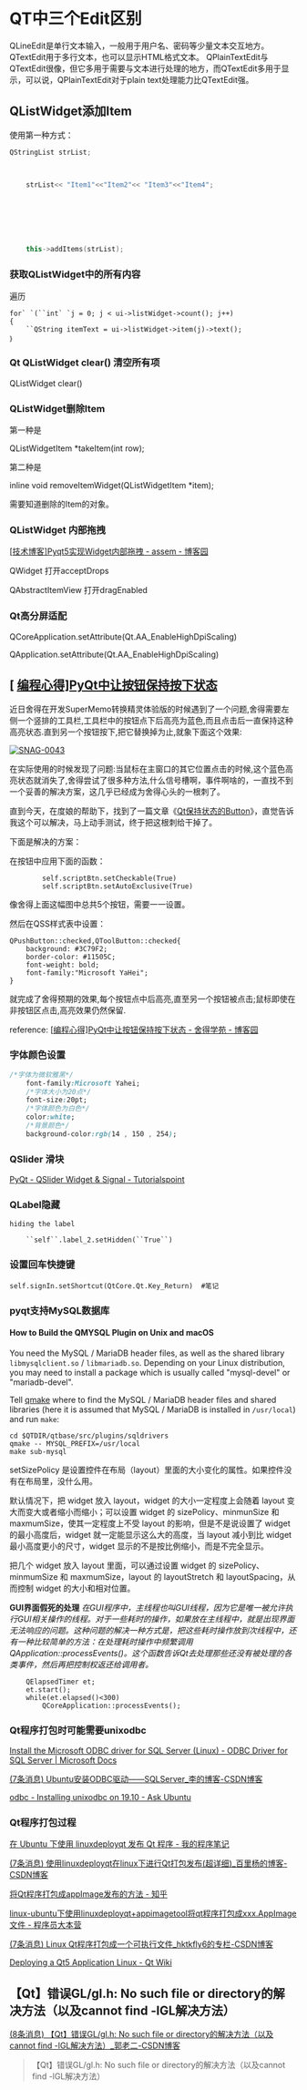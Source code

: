 # QT中三个Edit区别



QLineEdit是单行文本输入，一般用于用户名、密码等少量文本交互地方。
QTextEdit用于多行文本，也可以显示HTML格式文本。
QPlainTextEdit与QTextEdit很像，但它多用于需要与文本进行处理的地方，而QTextEdit多用于显示，可以说，QPlainTextEdit对于plain text处理能力比QTextEdit强。


## QListWidget添加Item

使用第一种方式：

```cpp
QStringList strList;



	strList<< "Item1"<<"Item2"<< "Item3"<<"Item4";



 



	this->addItems(strList);
```





### 获取QListWidget中的所有内容 

遍历

```
for` `(``int` `j = 0; j < ui->listWidget->count(); j++)
{
    ``QString itemText = ui->listWidget->item(j)->text();
｝
```

### Qt QListWidget clear() 清空所有项

QListWidget clear()



### QListWidget删除Item

第一种是

QListWidgetItem *takeItem(int row);

第二种是

inline void removeItemWidget(QListWidgetItem *item);

需要知道删除的Item的对象。 



### QListWidget 内部拖拽

[[技术博客\]Pyqt5实现Widget内部拖拽 - assem - 博客园](https://www.cnblogs.com/dszw/p/10919956.html)

QWidget 打开acceptDrops

QAbstractItemView 打开dragEnabled





### Qt高分屏适配

QCoreApplication.setAttribute(Qt.AA_EnableHighDpiScaling)

QApplication.setAttribute(Qt.AA_EnableHighDpiScaling)





##  [     [编程心得\]PyQt中让按钮保持按下状态         ](https://www.cnblogs.com/emagic/archive/2012/05/15/2500984.html)         







近日舍得在开发SuperMemo转换精灵体验版的时候遇到了一个问题,舍得需要左侧一个竖排的工具栏,工具栏中的按钮点下后高亮为蓝色,而且点击后一直保持这种高亮状态.直到另一个按钮按下,把它替换掉为止,就象下面这个效果:

[![SNAG-0043](https://images.cnblogs.com/cnblogs_com/emagic/201205/201205150959032856.png)](http://images.cnblogs.com/cnblogs_com/emagic/201205/201205150959034874.png)

在实际使用的时候发现了问题:当鼠标在主窗口的其它位置点击的时候,这个蓝色高亮状态就消失了,舍得尝试了很多种方法,什么信号槽啊，事件啊啥的，一直找不到一个妥善的解决方案，这几乎已经成为舍得心头的一根刺了。

直到今天，在度娘的帮助下，找到了一篇文章《[Qt保持状态的Button](http://hi.baidu.com/cmdmac_scut_edu_cn/blog/item/e46d6fee91c8cff6b3fb95ca.html)》，直觉告诉我这个可以解决，马上动手测试，终于把这根刺给干掉了。

下面是解决的方案：

在按钮中应用下面的函数：

```
        self.scriptBtn.setCheckable(True)
        self.scriptBtn.setAutoExclusive(True)
```

像舍得上面这幅图中总共5个按钮，需要一一设置。

然后在QSS样式表中设置：

```
QPushButton::checked,QToolButton::checked{
    background: #3C79F2;
    border-color: #11505C;
    font-weight: bold;
    font-family:"Microsoft YaHei";
}
```

就完成了舍得预期的效果,每个按钮点中后高亮,直至另一个按钮被点击;鼠标即使在非按钮区点击,高亮效果仍然保留.  

reference: [[编程心得\]PyQt中让按钮保持按下状态 - 舍得学苑 - 博客园](https://www.cnblogs.com/emagic/archive/2012/05/15/2500984.html)



### 字体颜色设置



```css
/*字体为微软雅黑*/
    font-family:Microsoft Yahei;
    /*字体大小为20点*/
    font-size:20pt;
    /*字体颜色为白色*/    
    color:white;
    /*背景颜色*/  
    background-color:rgb(14 , 150 , 254);
```



### QSlider 滑块

[PyQt - QSlider Widget & Signal - Tutorialspoint](https://www.tutorialspoint.com/pyqt/pyqt_qslider_widget_signal.htm)





### QLabel隐藏

`hiding the label`

```
    ``self``.label_2.setHidden(``True``)
```



### 设置回车快捷键

```
self.signIn.setShortcut(QtCore.Qt.Key_Return)  #笔记
```





### pyqt支持MySQL数据库

#### How to Build the QMYSQL Plugin on Unix and macOS

You need the MySQL / MariaDB header files, as well as the shared library `libmysqlclient.so` / `libmariadb.so`. Depending on your Linux distribution, you may need to install a package which is usually called "mysql-devel" or "mariadb-devel".

Tell [qmake](https://doc.qt.io/qt-5/qmake-manual.html) where to find the MySQL / MariaDB header files and shared libraries (here it is assumed that MySQL / MariaDB is installed in `/usr/local`) and run `make`:

```
cd $QTDIR/qtbase/src/plugins/sqldrivers
qmake -- MYSQL_PREFIX=/usr/local
make sub-mysql
```







setSizePolicy 是设置控件在布局（layout）里面的大小变化的属性。如果控件没有在布局里，没什么用。

 

默认情况下，把 widget 放入 layout，widget 的大小一定程度上会随着 layout 变大而变大或者缩小而缩小；可以设置  widget 的 sizePolicy、minmunSize 和 maxmumSize，使其一定程度上不受 layout  的影响，但是不是说设置了 widget 的最小高度后，widget 就一定能显示这么大的高度，当 layout 减小到比 widget  最小高度更小的尺寸，widget 显示的不是按比例缩小，而是不完全显示。

 

把几个 widget 放入 layout 里面，可以通过设置 widget 的 sizePolicy、minmumSize 和  maxmumSize，layout 的 layoutStretch 和 layoutSpacing，从而控制 widget 的大小和相对位置。



**GUI界面假死的处理**
*在GUI程序中，主线程也叫GUI线程，因为它是唯一被允许执行GUI相关操作的线程。对于一些耗时的操作，如果放在主线程中，就是出现界面无法响应的问题。这种问题的解决一种方式是，把这些耗时操作放到次线程中，还有一种比较简单的方法：在处理耗时操作中频繁调用QApplication::processEvents()。这个函数告诉Qt去处理那些还没有被处理的各类事件，然后再把控制权返还给调用者。*

```
    QElapsedTimer et;  
    et.start();  
    while(et.elapsed()<300)  
        QCoreApplication::processEvents();  
```


### Qt程序打包时可能需要unixodbc

[Install the Microsoft ODBC driver for SQL Server (Linux) - ODBC Driver for SQL Server | Microsoft Docs](https://docs.microsoft.com/en-us/sql/connect/odbc/linux-mac/installing-the-microsoft-odbc-driver-for-sql-server?view=sql-server-ver15)

[(7条消息) Ubuntu安装ODBC驱动——SQLServer_李的博客-CSDN博客](https://blog.csdn.net/u013894391/article/details/116708115)

[odbc - Installing unixodbc on 19.10 - Ask Ubuntu](https://askubuntu.com/questions/1183140/installing-unixodbc-on-19-10)

### Qt程序打包过程
[在 Ubuntu 下使用 linuxdeployqt 发布 Qt 程序 - 我的程序笔记](https://huayig.cn/index.php/archives/89/)

[(7条消息) 使用linuxdeployqt在linux下进行Qt打包发布(超详细)_百里杨的博客-CSDN博客](https://blog.csdn.net/zyhse/article/details/106381937)

[将Qt程序打包成appImage发布的方法 - 知乎](https://zhuanlan.zhihu.com/p/353959035)

[linux-ubuntu下使用linuxdeployqt+appimagetool将qt程序打包成xxx.AppImage文件 - 程序员大本营](https://www.pianshen.com/article/92981376422/)

[(7条消息) Linux Qt程序打包成一个可执行文件_hktkfly6的专栏-CSDN博客](https://blog.csdn.net/hktkfly6/article/details/80752213?utm_term=qt%E5%9C%A8linux%E7%B3%BB%E7%BB%9F%E4%B8%8B%E7%94%9F%E6%88%90%E5%8F%AF%E6%89%A7%E8%A1%8C%E6%96%87%E4%BB%B6&utm_medium=distribute.pc_aggpage_search_result.none-task-blog-2~all~sobaiduweb~default-0-80752213&spm=3001.4430)

[Deploying a Qt5 Application Linux - Qt Wiki](https://wiki.qt.io/Deploying_a_Qt5_Application_Linux)

## 【Qt】错误GL/gl.h: No such file or directory的解决方法（以及cannot find -lGL解决方法）



[(8条消息) 【Qt】错误GL/gl.h: No such file or directory的解决方法（以及cannot find -lGL解决方法）_郭老二-CSDN博客](https://blog.csdn.net/u010168781/article/details/80896797)



> 【Qt】错误GL/gl.h: No such file or directory的解决方法（以及cannot find -lGL解决方法）